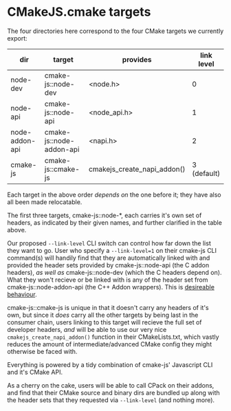 # CMakeJS.cmake targets

The four directories here correspond to the four CMake targets we currently export:

| dir            | target                   | provides                        | link level  |
| -------------- | ------------------------ | ------------------------------- | ----------- |
| node-dev       | cmake-js::node-dev       | \<node.h\>                      | 0           |
| node-api       | cmake-js::node-api       | \<node_api.h\>                  | 1           |
| node-addon-api | cmake-js::node-addon-api | \<napi.h\>                      | 2           |
| cmake-js       | cmake-js::cmake-js       | cmakejs_create_napi_addon()     | 3 (default) |

Each target in the above order *depends on* the one before it; they have also all been made relocatable.

The first three targets, cmake-js::node-*, each carries it's own set of headers, as indicated by their given names, and further clarified in the table above.

Our proposed ```--link-level``` CLI switch can control how far down the list they want to go. User who specify a ```--link-level=1``` on their cmake-js CLI command(s) will handily find that they are automatically linked with and provided the header sets provided by cmake-js::node-api (the C addon headers), *as well as* cmake-js::node-dev (which the C headers depend on). What they won't recieve or be linked with is any of the header set from cmake-js::node-addon-api (the C++ Addon wrappers). This is [desireable behaviour]().

cmake-js::cmake-js is unique in that it doesn't carry any headers of it's own, but since it *does* carry all the other targets by being last in the consumer chain, users linking to this target will recieve the full set of developer headers, *and* will be able to use our very nice ```cmakejs_create_napi_addon()``` function in their CMakeLists.txt, which vastly reduces the amount of intermediate/advanced CMake config they might otherwise be faced with.

Everything is powered by a tidy combination of cmake-js' Javascript CLI and it's CMake API.

As a cherry on the cake, users will be able to call CPack on their addons, and find that their CMake source and binary dirs are bundled up along with the header sets that they requested via ```--link-level``` (and nothing more).
